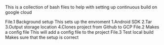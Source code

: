This is a collection of bash files to help with setting up continuous build on google cloud

File.1 Background setup
	This sets up the envroment
		1.Android SDK
		2.Tar 
		3.Output storage location
		4.Clones project from Github to GCP
File.2 Makes a config file
	This will add a config file to the project
File.3 Test local build
	Makes sure that the setup is correct
